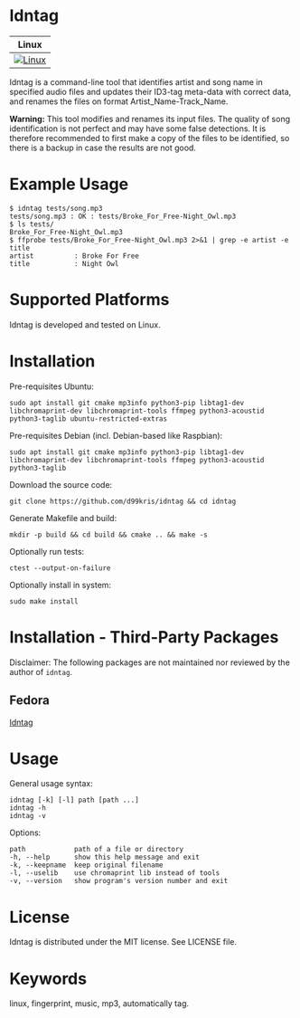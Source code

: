 Idntag
======

| **Linux** |
|-----------|
| [![Linux](https://github.com/d99kris/idntag/workflows/Linux/badge.svg)](https://github.com/d99kris/idntag/actions?query=workflow%3ALinux) |

Idntag is a command-line tool that identifies artist and song name in
specified audio files and updates their ID3-tag meta-data with correct data,
and renames the files on format Artist_Name-Track_Name.

**Warning:** This tool modifies and renames its input files. The quality of song
identification is not perfect and may have some false detections. It is
therefore recommended to first make a copy of the files to be identified, so
there is a backup in case the results are not good.

Example Usage
=============

    $ idntag tests/song.mp3
    tests/song.mp3 : OK : tests/Broke_For_Free-Night_Owl.mp3
    $ ls tests/
    Broke_For_Free-Night_Owl.mp3
    $ ffprobe tests/Broke_For_Free-Night_Owl.mp3 2>&1 | grep -e artist -e title
    artist          : Broke For Free
    title           : Night Owl

Supported Platforms
===================
Idntag is developed and tested on Linux.

Installation
============
Pre-requisites Ubuntu:

    sudo apt install git cmake mp3info python3-pip libtag1-dev libchromaprint-dev libchromaprint-tools ffmpeg python3-acoustid python3-taglib ubuntu-restricted-extras

Pre-requisites Debian (incl. Debian-based like Raspbian):

    sudo apt install git cmake mp3info python3-pip libtag1-dev libchromaprint-dev libchromaprint-tools ffmpeg python3-acoustid python3-taglib

Download the source code:

    git clone https://github.com/d99kris/idntag && cd idntag

Generate Makefile and build:

    mkdir -p build && cd build && cmake .. && make -s

Optionally run tests:

    ctest --output-on-failure

Optionally install in system:

    sudo make install

Installation - Third-Party Packages
===================================
Disclaimer: The following packages are not maintained nor reviewed by the
author of `idntag`.

Fedora
------
[Idntag](https://www.nosuchhost.net/~cheese/fedora/packages/36/x86_64/idntag.html)

Usage
=====

General usage syntax:

    idntag [-k] [-l] path [path ...]
    idntag -h
    idntag -v

Options:

    path            path of a file or directory
    -h, --help      show this help message and exit
    -k, --keepname  keep original filename
    -l, --uselib    use chromaprint lib instead of tools
    -v, --version   show program's version number and exit

License
=======
Idntag is distributed under the MIT license. See LICENSE file.

Keywords
========
linux, fingerprint, music, mp3, automatically tag.
